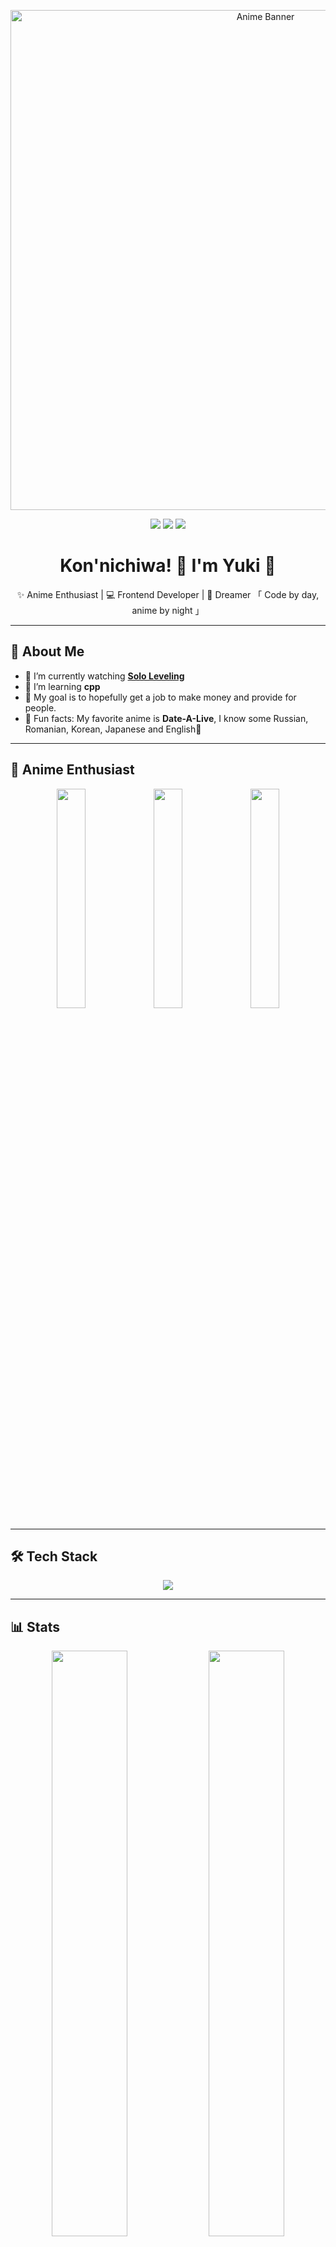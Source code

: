 <!-- Banner Image -->
<p align="center">
  <img src="https://i.pinimg.com/736x/40/9e/12/409e125b851c547d7522f7eaa9ff5db5.jpg" alt="Anime Banner" width="800px"/>
</p>

<!-- Profile Badges -->
<p align="center">
  <img src="https://img.shields.io/badge/🌸-Anime%20Lover-pink?style=flat-square" />
  <img src="https://img.shields.io/badge/☕-Tea%20Addict-brown?style=flat-square" />
  <img src="https://img.shields.io/github/followers/simplyangelic?style=social" />
</p>

<!-- Title -->
<h1 align="center">Kon'nichiwa! 👋 I'm Yuki 🍡</h1>

<!-- Short Bio -->
<p align="center">
✨ Anime Enthusiast | 💻 Frontend Developer | 🌙 Dreamer  
「 Code by day, anime by night 」  
</p>

---

## 🌸 About Me
- 🍙 I’m currently watching **[Solo Leveling](https://myanimelist.net/anime/52299/Ore_dake_Level_Up_na_Ken?cat=anime)**  
- 🌱 I’m learning **cpp**  
- 🎯 My goal is to hopefully get a job to make money and provide for people.
- 🌌 Fun facts: My favorite anime is **Date-A-Live**, I know some Russian, Romanian, Korean, Japanese and English🎻  

---

## 🌙 Anime Enthusiast  
<p align="center">
  <img src="https://media1.tenor.com/m/kOmVqGOJyIUAAAAC/silent-power.gif" width="30%"/>
  <img src="https://media1.tenor.com/m/ULP8xnL063MAAAAC/absolute-cinema-cinema.gif" width="30%"/>
  <img src="https://media1.tenor.com/m/N1S-1am4ZXoAAAAC/spyxfamily-spy-x-family.gif" width="30%"/>
</p>

---

## 🛠️ Tech Stack
<p align="center">
  <img src="https://skillicons.dev/icons?i=html,css,js,react,tailwind,git,github,vscode" />
</p>

---

## 📊 Stats  
<p align="center">
  <img width="49%" src="https://github-readme-stats.vercel.app/api?username=simplyangelic&show_icons=true&theme=sakura" />
  <img width="49%" src="https://github-readme-streak-stats.herokuapp.com/?user=simplyangelic&theme=sakura" />
</p>

---

## 🎶 Now Playing
<p align="center">
  [![Spotify](https://img.shields.io/badge/Spotify-Track-blue?style=flat&logo=spotify)](https://open.spotify.com/track/5bei4jVciC4wlF8AuiVE4A?si=1c2da2ac9c264af6)
</p>
---

## 🌸 Let's Connect!
<p align="center">
  <a href="https://myanimelist.net/profile/angelic" target="_blank">
    <img src="https://img.shields.io/badge/MyAnimeList-2e51a2?style=flat&logo=myanimelist" />
  </a>
</p>

---

> "I don’t know if I’m cut out for this… but I want to try my best for this family." – *Yor Forger* 🍙  

---

⭐️ From [Yuki](https://github.com/simplyangelic)  

---

